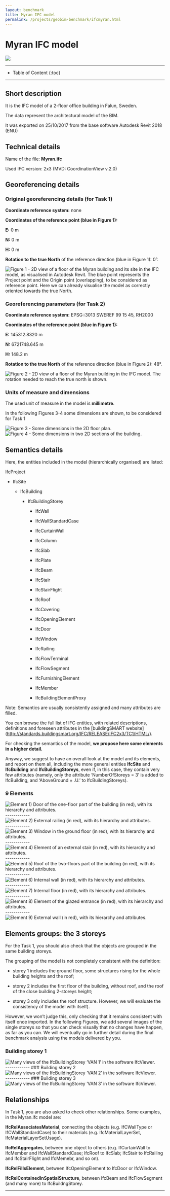 ```yaml
---
layout: benchmark
title: Myran IFC model
permalink: /projects/geobim-benchmark/ifcmyran.html
---
```


<h1>Myran IFC model</h1>

<div class="row">
  <div class="col-sm-12 col-xs-12"><img class="img-responsive" src="{{ "/projects/geobim-benchmark/img/Myran-1.gif" }}"></div>
</div>

- - -

* Table of Content
{:toc}

- - -

## Short description

It is the IFC model of a 2-floor office building in Falun, Sweden.

The data represent the architectural model of the BIM.

It was exported on 25/10/2017 from the base software Autodesk Revit 2018 (ENU)

## Technical details

Name of the file: <strong>Myran.ifc</strong>

Used IFC version: 2x3 (MVD: CoordinationView v.2.0)

## Georeferencing details

### Original georeferencing details (for Task 1)
<strong>Coordinate reference system:</strong> none

<strong>Coordinates of the reference point (blue in Figure 1):</strong>

<strong>E:</strong> 0 m

<strong>N:</strong> 0 m

<strong>H:</strong> 0 m 

<strong>Rotation to the true North</strong> of the reference direction (blue in Figure 1): 0°.

<div class="row">
	<img class="img-responsive" src="{{ "/projects/geobim-benchmark/img/Myran-Fig1.gif" }}" title="Figure 1 - 2D view of a floor of the Myran building and its site in the IFC model, as visualised in Autodesk Revit. The blue point represents the Project point and the Origin point (overlapping), to be considered as reference point. Here we can already visualise the model as correctly oriented towards the true North." style="max-height: 300px">
</div>


### Georeferencing parameters (for Task 2)
<strong>Coordinate reference system:</strong> EPSG::3013 SWEREF 99 15 45, RH2000

<strong>Coordinates of the reference point (blue in Figure 1):</strong>

<strong>E:</strong> 145312.8320 m

<strong>N:</strong> 6721748.645 m

<strong>H:</strong> 148.2 m 

<strong>Rotation to the true North</strong> of the reference direction (blue in Figure 2): 48°.

<div class="row">
	<img class="img-responsive" src="{{ "/projects/geobim-benchmark/img/Myran-Fig2.gif" }}" title="Figure 2 - 2D view of a floor of the Myran building in the IFC model. The rotation needed to reach the true north is shown."  style="max-height: 300px">
</div>


### Units of measure and dimensions
The used unit of measure in the model is <strong>millimetre</strong>.

In the following Figures 3-4 some dimensions are shown, to be considered for Task 1


<div class="row">
	<img class="img-responsive" src="{{ "/projects/geobim-benchmark/img/Myran-Fig3.gif" }}" title="Figure 3 - Some dimensions in the 2D floor plan." >
</div>


<div class="row">
	<img class="img-responsive" src="{{ "/projects/geobim-benchmark/img/Myran-Fig4.gif" }}" title="Figure 4 - Some dimensions in two 2D sections of the building.">
</div>


## Semantics details

Here, the entities included in the model (hierarchically organised) are listed:

IfcProject

- IfcSite

  - IfcBuilding
  
    - IfcBuildingStorey

      - IfcWall

      - IfcWallStandardCase

      - IfcCurtainWall

      - IfcColumn

      - IfcSlab

      - IfcPlate

      - IfcBeam

      - IfcStair

      - IfcStairFlight

      - IfcRoof

      - IfcCovering
  
      - IfcOpeningElement

      - IfcDoor

      - IfcWindow

      - IfcRailing

      - IfcFlowTerminal

      - IfcFlowSegment
 
      - IfcFurnishingElement

      - IfcMember
    
      - IfcBuildingElementProxy

Note: Semantics are usually consistently assigned and many attributes are filled.

You can browse the full list of IFC entities, with related descriptions, definitions and foreseen attributes in the [buildingSMART website] (http://standards.buildingsmart.org/IFC/RELEASE/IFC2x3/TC1/HTML/).


For checking the semantics of the model, <strong>we propose here some elements in a higher detail.</strong>

Anyway, we suggest to have an overall look at the model and its elements, and report on them all, including the more general entities <strong>IfcSite</strong> and <strong>IfcBuilding</strong> and <strong>IfcBuildingStoreys</strong>, even if, in this case, they contain very few attributes (namely, only the attribute ‘NumberOfStoreys = 3’ is added to IfcBuilding, and ‘AboveGround = .U.’ to IfcBuildingStoreys).


### 9 Elements

<div class="row">
	<img class="img-responsive" src="{{ "/projects/geobim-benchmark/img/Myran-Fig5.gif" }}" title="Element 1)	Door of the one-floor part of the building (in red), with its hierarchy and attributes." >
</div>
------------
<div class="row">
	<img class="img-responsive" src="{{ "/projects/geobim-benchmark/img/Myran-Fig6.gif" }}" title="Element 2)	External railing  (in red), with its hierarchy and attributes." >
</div>
------------
<div class="row">
	<img class="img-responsive" src="{{ "/projects/geobim-benchmark/img/Myran-Fig7.gif" }}" title="Element 3)	Window in the ground floor (in red), with its hierarchy and attributes." >
</div>
------------
<div class="row">
	<img class="img-responsive" src="{{ "/projects/geobim-benchmark/img/Myran-Fig8.gif" }}" title="Element 4)	Element of an external stair (in red), with its hierarchy and attributes." >
</div>
------------
<div class="row">
	<img class="img-responsive" src="{{ "/projects/geobim-benchmark/img/Myran-Fig9.gif" }}" title="Element 5)	Roof of the two-floors part of the building (in red), with its hierarchy and attributes." >
</div>
------------
<div class="row">
	<img class="img-responsive" src="{{ "/projects/geobim-benchmark/img/Myran-Fig10.gif" }}" title="Element 6)	Internal wall (in red), with its hierarchy and attributes." >
</div>
------------
<div class="row">
	<img class="img-responsive" src="{{ "/projects/geobim-benchmark/img/Myran-Fig11.gif" }}" title="Element 7)	Internal floor (in red), with its hierarchy and attributes." >
</div>
------------
<div class="row">
	<img class="img-responsive" src="{{ "/projects/geobim-benchmark/img/Myran-Fig12.gif" }}" title="Element 8)	Element of the glazed entrance (in red), with its hierarchy and attributes." >
</div>
------------
<div class="row">
	<img class="img-responsive" src="{{ "/projects/geobim-benchmark/img/Myran-Fig13.gif" }}" title="Element 9)	External wall (in red), with its hierarchy and attributes." >
</div>


## Elements groups: the 3 storeys

For the Task 1, you should also check that the objects are grouped in the same building storeys.

The grouping of the model is not completely consistent with the definition:

* storey 1 includes the ground floor, some structures rising for the whole building heights and the roof;

* storey 2 includes the first floor of the building, without roof, and the roof of the close building 2-storeys height;

* storey 3 only includes the roof structure. However, we will evaluate the consistency of the model with itself).

However, we won’t judge this, only checking that it remains consistent with itself once imported. In the following Figures, we add several images of the single storeys so that you can check visually that no changes have happen, as far as you can. We will eventually go in further detail during the final benchmark analysis using the models delivered by you.

### Building storey 1

<div class="row">
	<img class="img-responsive" src="{{ "/projects/geobim-benchmark/img/Myran-Fig14.gif" }}" title="Many views of the IfcBuildingStorey ‘VAN 1’ in the software IfcViewer." >
</div>
------------
### Building storey 2

<div class="row">
	<img class="img-responsive" src="{{ "/projects/geobim-benchmark/img/Myran-Fig15.gif" }}" title="Many views of the IfcBuildingStorey ‘VAN 2’ in the software IfcViewer." >
</div>
------------
### Building storey 3

<div class="row">
	<img class="img-responsive" src="{{ "/projects/geobim-benchmark/img/Myran-Fig16.gif" }}" title="Many views of the IfcBuildingStorey ‘VAN 3’ in the software IfcViewer." >
</div>

## Relationships

In Task 1, you are also asked to check other relationships.
Some examples, in the Myran.ifc model are:

<strong>IfcRelAssociatesMaterial</strong>, connecting the objects (e.g. IfCWallType or IfCWallStandardCase) to their materials (e.g. IfcMaterialLayerSet, IfcMaterialLayerSetUsage).

<strong>IfcRelAggregates</strong>, between one object to others (e.g. IfCurtainWall to IfcMember and IfcWallStandardCase; IfcRoof to IfcSlab; IfcStair to IfcRailing and IfcStairFlight and IfcMemebr, and so on).

<strong>IfcRelFillsElement</strong>, between IfcOpeningElement to IfcDoor or IfcWindow.

<strong>IfcRelContainedInSpatialStructure</strong>, between IfcBeam and IfcFlowSegment (and many more) to IfcBuildngStorey.


 - - -
